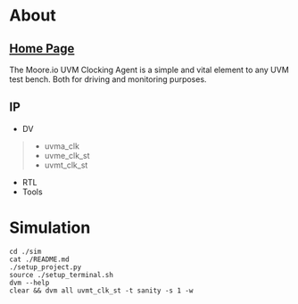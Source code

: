 # About
## [Home Page](https://datum-technology-corporation.github.io/uvma_clk/)
The Moore.io UVM Clocking Agent is a simple and vital element to any UVM test bench.  Both for driving and monitoring purposes.

## IP
* DV
> * uvma_clk
> * uvme_clk_st
> * uvmt_clk_st
* RTL
* Tools


# Simulation
```
cd ./sim
cat ./README.md
./setup_project.py
source ./setup_terminal.sh
dvm --help
clear && dvm all uvmt_clk_st -t sanity -s 1 -w
```
